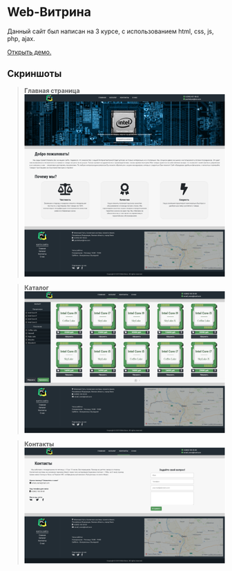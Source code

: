 # Web-Витрина
Данный сайт был написан на 3 курсе, с использованием html, css, js, php, ajax.

[Открыть демо.](http://u999451g.beget.tech/test/)

## Скриншоты
> **Главная страница**<br/>
![index php](screens/index.png?raw=true "Главная страница")

> **Каталог**<br/>
![news php](screens/catalog.png?raw=true "Каталог")

> **Контакты**<br/>
![news php](screens/contacts.png?raw=true "Контакты")

